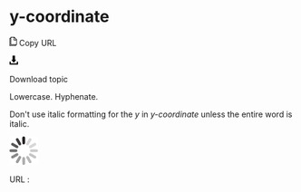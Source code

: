 # y-coordinate

![Copy URL](media/y-coordinate/Copy.png)
Copy URL

![Download](media/y-coordinate/Download.png)

Download topic

Lowercase. Hyphenate.

Don't use italic formatting for the *y* in *y-coordinate* unless the entire word is italic.

![In progress](media/y-coordinate/activity-large.gif)

URL :
